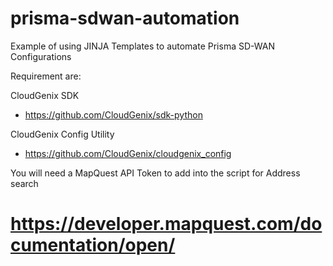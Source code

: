 # prisma-sdwan-automation
Example of using JINJA Templates to automate Prisma SD-WAN Configurations

Requirement are:

CloudGenix SDK
* https://github.com/CloudGenix/sdk-python

CloudGenix Config Utility
* https://github.com/CloudGenix/cloudgenix_config

You will need a MapQuest API Token to add into the script for Address search
# https://developer.mapquest.com/documentation/open/
